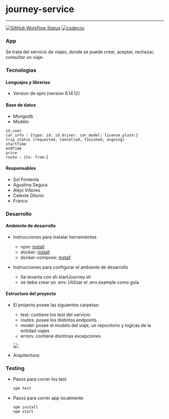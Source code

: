 # journey-service
---
[![GitHub Workflow Status](https://github.com/Fifiuba/journey-service/actions/workflows/node.js.yml/badge.svg?event=push)](https://github.com/Fifiuba/journey-service/commits/develop)
[![codecov](https://codecov.io/gh/Fifiuba/journey-service/branch/develop/graph/badge.svg?token=dJ20t7hz7j)](https://app.codecov.io/gh/Fifiuba/journey-service/tree/develop)


### App
Se trata del servicio de viajes, donde se puede crear, aceptar, rechazar, consultar un viaje.

### Tecnologias

#### Lenguajes y librerias
* Version de npm (version 6.14.12)

#### Base de datos

* Mongodb 
* Modelo

```javascrip 
id_user
car_info : {type: id: id_driver: car_model: license_plate:}
trip_status (requested, cancelled, finished, ongoing)
startTime
endTime
price
route : {to: from:}
```

#### Responsables

* Sol Fontenla 
* Agustina Segura
* Alejo Villores
* Celeste Diturio
* Franco 

### Desarrollo

#### Ambiente de desarrollo

* Instrucciones para instalar herramientas
    * npm: [install](https://docs.npmjs.com/downloading-and-installing-node-js-and-npm)
    * docker: [install](https://docs.docker.com/engine/install/)
    * docker-compose: [install](https://docs.docker.com/compose/install/)

* Instrucciones para configurar el ambiente de desarrollo
    * Se levanta con sh.startJourney.sh
    * se debe crear un .env. Utilizar el .env.example como guia

#### Estructura del proyecto 

* El projecto posee las siguientes carpetas:
    * test: contiene los test del servicio 
    * routes: posee los distintos endpoints
    * model: posee el modelo del viaje, un repocitorio y logicas de la entidad viajes
    * errors: contiene disntinas excepciones

    ![](https://www.plantuml.com/plantuml/png/ROz12W8n34NtFKKlq2iC0xeI1F46eOrGo3IG9iWWtjr1SR2jNVx_UB-PguAeBUHS9AZLdzYauEhTmps_sKLon0DGD09b-QsEUHEKlkraLpP5QPHdJa1Prq_MSY7nlOHfcFrBxQQ-dlPJl7UToWV2csx8-FqH7IUQxFrcBCaMUW40)

* Arquitectura: 

### Testing 

* Pasos para correr los test
    ```bash
    npm test 
    ```

* Pasos para correr app localmente 
    ```
    npm install
    npm start
    ``` 
